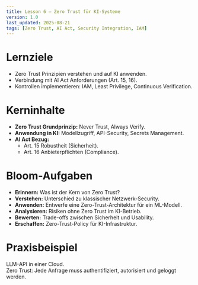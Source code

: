 ```yaml
---
title: Lesson 6 – Zero Trust für KI-Systeme
version: 1.0
last_updated: 2025-08-21
tags: [Zero Trust, AI Act, Security Integration, IAM]
---
```


# Lernziele
- Zero Trust Prinzipien verstehen und auf KI anwenden.
- Verbindung mit AI Act Anforderungen (Art. 15, 16).
- Kontrollen implementieren: IAM, Least Privilege, Continuous Verification.

# Kerninhalte
- **Zero Trust Grundprinzip:** Never Trust, Always Verify.  
- **Anwendung in KI:** Modellzugriff, API-Security, Secrets Management.  
- **AI Act Bezug:**  
  - Art. 15 Robustheit (Sicherheit).  
  - Art. 16 Anbieterpflichten (Compliance).  

# Bloom-Aufgaben
- **Erinnern:** Was ist der Kern von Zero Trust?  
- **Verstehen:** Unterschied zu klassischer Netzwerk-Security.  
- **Anwenden:** Entwerfe eine Zero-Trust-Architektur für ein ML-Modell.  
- **Analysieren:** Risiken ohne Zero Trust im KI-Betrieb.  
- **Bewerten:** Trade-offs zwischen Sicherheit und Usability.  
- **Erschaffen:** Zero-Trust-Policy für KI-Infrastruktur.

# Praxisbeispiel
LLM-API in einer Cloud.  
Zero Trust: Jede Anfrage muss authentifiziert, autorisiert und geloggt werden.  
